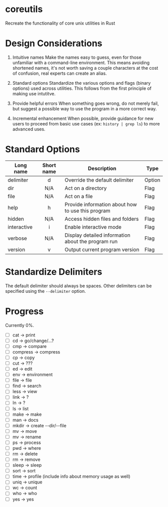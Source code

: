# coreutils
Recreate the functionality of core unix utilities in Rust

# Design Considerations
1. Intuitive names
Make the names easy to guess, even for those unfamiliar with a command-line environment. This means avoiding shortened names, it's not worth saving a couple characters at the cost of confusion, real experts can create an alias.

2. Standard options
Standardize the various options and flags (binary options) used across utilities. This follows from the first principle of making use intutitve.

3. Provide helpful errors
When something goes wrong, do not merely fail, but suggest a possible way to use the program in a more correct way.

4. Incremental enhancement
When possible, provide guidance for new users to proceed from basic use cases (ex: `history | grep ls`) to more advanced uses.

# Standard Options

| Long name | Short name | Description | Type |
| --- | :---: | --- | --- |
| delimiter | d | Override the default delimiter | Option |
| dir | N/A | Act on a directory | Flag |
| file | N/A | Act on a file | Flag |
| help | h | Provide information about how to use this program | Flag |
| hidden | N/A | Access hidden files and folders | Flag |
| interactive | i | Enable interactive mode | Flag |
| verbose | N/A | Display detailed information about the program run | Flag |
| version | v | Output current program version | Flag |

# Standardize Delimiters
The default delimiter should always be spaces. Other delimiters can be specified using the `--delimiter` option.

# Progress
Currently 0%.

* [ ] cat -> print
* [ ] cd -> go/change/...?
* [ ] cmp -> compare
* [ ] compress -> compress
* [ ] cp -> copy
* [ ] cut -> ???
* [ ] ed -> edit
* [ ] env -> environment
* [ ] file -> file
* [ ] find -> search
* [ ] less -> view
* [ ] link -> ?
* [ ] ln -> ?
* [ ] ls -> list
* [ ] make -> make
* [ ] man -> docs
* [ ] mkdir -> create --dir/--file
* [ ] mv -> move
* [ ] mv -> rename
* [ ] ps -> process
* [ ] pwd -> where
* [ ] rm -> delete
* [ ] rm -> remove
* [ ] sleep -> sleep
* [ ] sort -> sort
* [ ] time -> profile (include info about memory usage as well)
* [ ] uniq -> unique
* [ ] wc -> count
* [ ] who -> who
* [ ] yes -> yes
